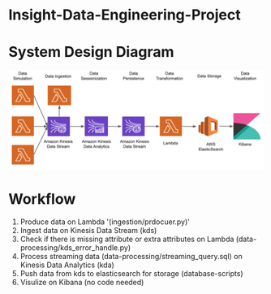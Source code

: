 # Insight-Data-Engineering-Project

# System Design Diagram
<img src="https://github.com/AddyZhang/Insight-Data-Engineering-Project/blob/master/myimage/system_design_1.png">

# Workflow
1. Produce data on Lambda '(ingestion/prdocuer.py)'
2. Ingest data on Kinesis Data Stream (kds)
3. Check if there is missing attribute or extra attributes on Lambda (data-processing/kds_error_handle.py)
4. Process streaming data (data-processing/streaming_query.sql) on Kinesis Data Analytics (kda)
5. Push data from kds to elasticsearch for storage (database-scripts)
6. Visulize on Kibana (no code needed)

